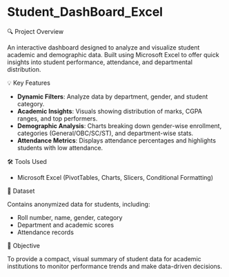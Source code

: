 # Student_DashBoard_Excel

🔍 Project Overview

An interactive dashboard designed to analyze and visualize student academic and demographic data. Built using Microsoft Excel to offer quick insights into student performance, attendance, and departmental distribution.

💡 Key Features

* **Dynamic Filters**: Analyze data by department, gender, and student category.
* **Academic Insights**: Visuals showing distribution of marks, CGPA ranges, and top performers.
* **Demographic Analysis**: Charts breaking down gender-wise enrollment, categories (General/OBC/SC/ST), and department-wise stats.
* **Attendance Metrics**: Displays attendance percentages and highlights students with low attendance.

🛠 Tools Used

* Microsoft Excel (PivotTables, Charts, Slicers, Conditional Formatting)

📁 Dataset

Contains anonymized data for students, including:

* Roll number, name, gender, category
* Department and academic scores
* Attendance records

🎯 Objective

To provide a compact, visual summary of student data for academic institutions to monitor performance trends and make data-driven decisions.
